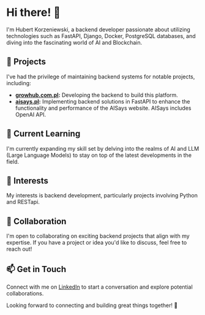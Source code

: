 # Hi there! 👋

I'm Hubert Korzeniewski, a backend developer passionate about utilizing technologies such as FastAPI, Django, Docker, PostgreSQL databases, and diving into the fascinating world of AI and Blockchain.

## 🚀 Projects

I've had the privilege of maintaining backend systems for notable projects, including:
- **[growhub.com.pl](https://growhub.com.pl/):** Developing the backend to build this platform.
- **[aisays.pl](https://aisays.pl/):** Implementing backend solutions in FastAPI to enhance the functionality and performance of the AISays website. AISays includes OpenAI API.

## 🌱 Current Learning

I'm currently expanding my skill set by delving into the realms of AI and LLM (Large Language Models) to stay on top of the latest developments in the field.

## 👀 Interests

My interests is backend development, particularly projects involving Python and RESTapi.

## 💞️ Collaboration

I'm open to collaborating on exciting backend projects that align with my expertise. If you have a project or idea you'd like to discuss, feel free to reach out!

## 📫 Get in Touch

Connect with me on [LinkedIn](https://www.linkedin.com/in/hubert-korzeniewski-693154208/) to start a conversation and explore potential collaborations.

Looking forward to connecting and building great things together! 🚀

